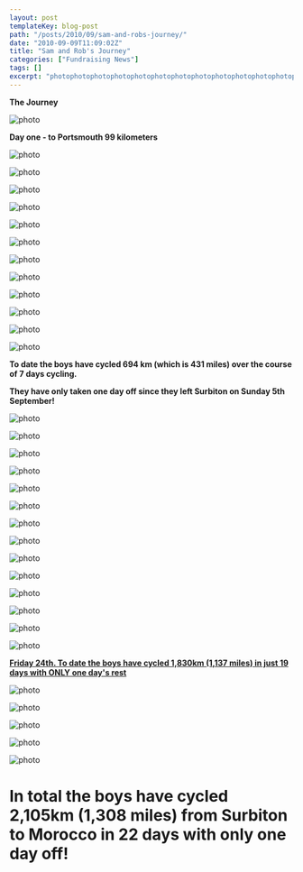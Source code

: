 ```yaml
---
layout: post
templateKey: blog-post
path: "/posts/2010/09/sam-and-robs-journey/"
date: "2010-09-09T11:09:02Z"
title: "Sam and Rob's Journey"
categories: ["Fundraising News"]
tags: []
excerpt: "photophotophotophotophotophotophotophotophotophotophotophotophotophotophotophotophotophotophotophot..."
---
```


**The Journey**

![photo](http://www.landirani.org/image_library/news/full_size/4ca1f6da108dejourney.jpg)

**Day one - to Portsmouth 99 kilometers**

![photo](http://www.landirani.org/image_library/news/full_size/4c88d92da9bec1_portsmouth.jpg)

![photo](http://www.landirani.org/image_library/news/full_size/4ca1f88326885to_portsmouth.jpg)

![photo](http://www.landirani.org/image_library/news/full_size/4c88d959cbeb5night_ferry.jpg)

![photo](http://www.landirani.org/image_library/news/full_size/4c88d938ace9f2_vitre.jpg)

![photo](http://www.landirani.org/image_library/news/full_size/4ca1f875e3b06san_malo_to_vitre.jpg)

![photo](http://www.landirani.org/image_library/news/full_size/4c88d9456dba43_ancenis.jpg)

![photo](http://www.landirani.org/image_library/news/full_size/4c88d94e7ca364_st_cecile.jpg)

![photo](http://www.landirani.org/image_library/news/full_size/4c89f1e9cdbe35.chatelaillion.jpg)

![photo](http://www.landirani.org/image_library/news/full_size/4c8decc1de9c26_royan.jpg)

![photo](http://www.landirani.org/image_library/news/full_size/4c8dedf0411fb7_rest.jpg)

![photo](http://www.landirani.org/image_library/news/full_size/4c8dee0156f758_ares.jpg)

![photo](http://www.landirani.org/image_library/news/full_size/4ca1f84043565ares_to_mimizan.jpg)

**To date the boys have cycled 694 km (which is 431 miles) over the course of 7 days cycling.**

**They have only taken one day off since they left Surbiton on Sunday 5th September!**

![photo](http://www.landirani.org/image_library/news/full_size/4c90772a4a2bd9_mimizan-1.jpg)

![photo](http://www.landirani.org/image_library/news/full_size/4c907731dade110_bayonne.jpg)

![photo](http://www.landirani.org/image_library/news/full_size/4c91fb806d02511_sunbilla.jpg)

![photo](http://www.landirani.org/image_library/news/full_size/4ca1f8577f812from_sunbilla.jpg)

![photo](http://www.landirani.org/image_library/news/full_size/4c974e5b7e94912_olite.jpg)

![photo](http://www.landirani.org/image_library/news/full_size/4c974e6981bc313_%C3%93lvega.jpg)

![photo](http://www.landirani.org/image_library/news/full_size/4c974e7685ec914_alpanseque.jpg)

![photo](http://www.landirani.org/image_library/news/full_size/4c974e88d38ca15_guadalajara.jpg)

![photo](http://www.landirani.org/image_library/news/full_size/4ca1f89091520towards_aranjuez.jpg)

![photo](http://www.landirani.org/image_library/news/full_size/4c9c4d208245116__aranjuez.jpg)

![photo](http://www.landirani.org/image_library/news/full_size/4c9c4d2aad99317_ciudad_real.jpg)

![photo](http://www.landirani.org/image_library/news/full_size/4ca1f84b31016cuidad_real.jpg)

![photo](http://www.landirani.org/image_library/news/full_size/4c9c4d3f38b3a18_fuencaliente.jpg)

![photo](http://www.landirani.org/image_library/news/full_size/4c9c4d47a642519_montilla.jpg)

**<span style="text-decoration: underline;">Friday 24th. To date the boys have cycled 1,830km (1,137 miles) in just 19 days with ONLY one day's rest</span>**

![photo](http://www.landirani.org/image_library/news/full_size/4ca0d4c61aca220_teba.jpg)

![photo](http://www.landirani.org/image_library/news/full_size/4ca0f3b5f3cc121_gauc%C3%ADn.jpg)

![photo](http://www.landirani.org/image_library/news/full_size/4ca1f867caf6dnear_gaucin.jpg)

![photo](http://www.landirani.org/image_library/news/full_size/4ca1ad4c2c3c622_morocco.jpg)

![photo](http://www.landirani.orghttp://www.landirani.org/image_library/news/full_size/4ca1fb7a9ca64morocco.jpg)

# In total the boys have cycled 2,105km (1,308 miles) from Surbiton to Morocco in 22 days with only one day off!